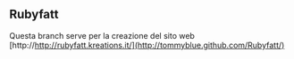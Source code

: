 ## Rubyfatt

Questa branch serve per la creazione del sito web [http://http://rubyfatt.kreations.it/](http://tommyblue.github.com/Rubyfatt/)